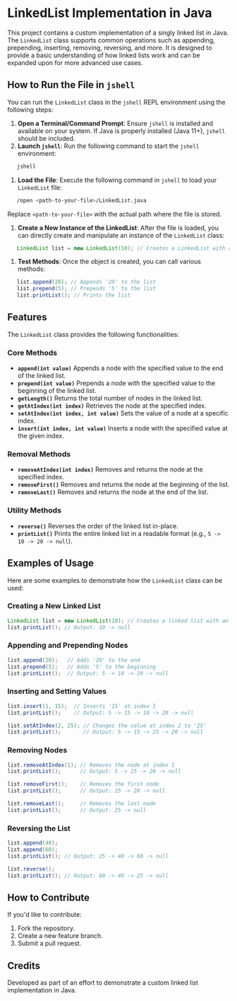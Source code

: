 # LinkedList Implementation in Java
This project contains a custom implementation of a singly linked list in Java. The `LinkedList` class supports common operations such as appending, prepending, inserting, removing, reversing, and more. It is designed to provide a basic understanding of how linked lists work and can be expanded upon for more advanced use cases.
## How to Run the File in `jshell`
You can run the `LinkedList` class in the `jshell` REPL environment using the following steps:
1. **Open a Terminal/Command Prompt**: Ensure `jshell` is installed and available on your system. If Java is properly installed (Java 11+), `jshell` should be included.
2. **Launch `jshell`**: Run the following command to start the `jshell` environment:
``` bash
   jshell
```
1. **Load the File**: Execute the following command in `jshell` to load your `LinkedList` file:
``` bash
   /open <path-to-your-file>/LinkedList.java
```
Replace `<path-to-your-file>` with the actual path where the file is stored.
1. **Create a New Instance of the LinkedList**: After the file is loaded, you can directly create and manipulate an instance of the `LinkedList` class:
``` java
   LinkedList list = new LinkedList(10); // Creates a LinkedList with an initial value of 10
```
1. **Test Methods**: Once the object is created, you can call various methods:
``` java
   list.append(20); // Appends '20' to the list
   list.prepend(5); // Prepends '5' to the list
   list.printList(); // Prints the list
```
## Features
The `LinkedList` class provides the following functionalities:
### **Core Methods**
- **`append(int value)`**
  Appends a node with the specified value to the end of the linked list.
- **`prepend(int value)`**
  Prepends a node with the specified value to the beginning of the linked list.
- **`getLength()`**
  Returns the total number of nodes in the linked list.
- **`getAtIndex(int index)`**
  Retrieves the node at the specified index.
- **`setAtIndex(int index, int value)`**
  Sets the value of a node at a specific index.
- **`insert(int index, int value)`**
  Inserts a node with the specified value at the given index.

### **Removal Methods**
- **`removeAtIndex(int index)`**
  Removes and returns the node at the specified index.
- **`removeFirst()`**
  Removes and returns the node at the beginning of the list.
- **`removeLast()`**
  Removes and returns the node at the end of the list.

### **Utility Methods**
- **`reverse()`**
  Reverses the order of the linked list in-place.
- **`printList()`**
  Prints the entire linked list in a readable format (e.g., `5 -> 10 -> 20 -> null`).

## Examples of Usage
Here are some examples to demonstrate how the `LinkedList` class can be used:
### Creating a New Linked List
``` java
LinkedList list = new LinkedList(10); // Creates a linked list with an initial value of 10
list.printList(); // Output: 10 -> null
```
### Appending and Prepending Nodes
``` java
list.append(20);   // Adds '20' to the end
list.prepend(5);   // Adds '5' to the beginning
list.printList();  // Output: 5 -> 10 -> 20 -> null
```
### Inserting and Setting Values
``` java
list.insert(1, 15);  // Inserts '15' at index 1
list.printList();    // Output: 5 -> 15 -> 10 -> 20 -> null

list.setAtIndex(2, 25); // Changes the value at index 2 to '25'
list.printList();       // Output: 5 -> 15 -> 25 -> 20 -> null
```
### Removing Nodes
``` java
list.removeAtIndex(1); // Removes the node at index 1
list.printList();      // Output: 5 -> 25 -> 20 -> null

list.removeFirst();    // Removes the first node
list.printList();      // Output: 25 -> 20 -> null

list.removeLast();     // Removes the last node
list.printList();      // Output: 25 -> null
```
### Reversing the List
``` java
list.append(40);
list.append(60);
list.printList(); // Output: 25 -> 40 -> 60 -> null

list.reverse(); 
list.printList(); // Output: 60 -> 40 -> 25 -> null
```
## How to Contribute
If you'd like to contribute:
1. Fork the repository.
2. Create a new feature branch.
3. Submit a pull request.

## Credits
Developed as part of an effort to demonstrate a custom linked list implementation in Java.
